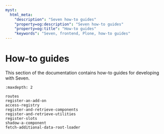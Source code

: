 ```yaml
---
myst:
  html_meta:
    "description": "Seven how-to guides"
    "property=og:description": "Seven how-to guides"
    "property=og:title": "How-to guides"
    "keywords": "Seven, frontend, Plone, how-to guides"
---
```


# How-to guides

This section of the documentation contains how-to guides for developing with Seven.

```{toctree}
:maxdepth: 2

routes
register-an-add-on
access-registry
register-and-retrieve-components
register-and-retrieve-utilities
register-slots
shadow-a-component
fetch-additional-data-root-loader
```
